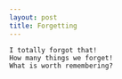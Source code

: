 ```yaml
---
layout: post
title: Forgetting
---
```


    I totally forgot that!
    How many things we forget!
    What is worth remembering?
